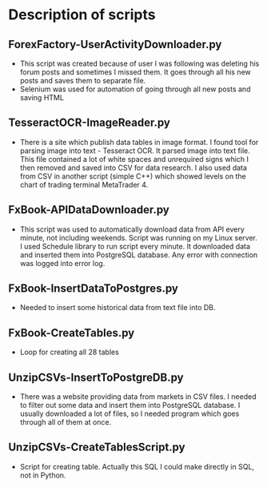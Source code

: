 # Description of scripts

## ForexFactory-UserActivityDownloader.py
- This script was created because of user I was following was deleting his forum posts and sometimes I missed them. It goes through all his new posts and saves them to separate file.
- Selenium was used for automation of going through all new posts and saving HTML

## TesseractOCR-ImageReader.py
- There is a site which publish data tables in image format. I found tool for parsing image into text - Tesseract OCR. It parsed image into text file. This file contained a lot of white spaces and unrequired signs which I then removed and saved into CSV for data research. I also used data from CSV in another script (simple C++) which showed levels on the chart of trading terminal MetaTrader 4.

## FxBook-APIDataDownloader.py
- This script was used to automatically download data from API every minute, not including weekends. Script was running on my Linux server. I used Schedule library to run script every minute. It downloaded data and inserted them into PostgreSQL database. Any error with connection was logged into error log.

## FxBook-InsertDataToPostgres.py
- Needed to insert some historical data from text file into DB.

## FxBook-CreateTables.py
- Loop for creating all 28 tables

## UnzipCSVs-InsertToPostgreDB.py
- There was a website providing data from markets in CSV files. I needed to filter out some data and insert them into PostgreSQL database. I usually downloaded a lot of files, so I needed program which goes through all of them at once.
## UnzipCSVs-CreateTablesScript.py
- Script for creating table. Actually this SQL I could make directly in SQL, not in Python.

